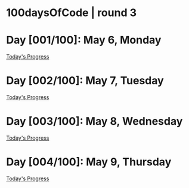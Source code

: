 # 100daysOfCode | round 3

# Day [001/100]: May 6, Monday
[Today's Progress](https://frontendpadawan.wordpress.com/2019/05/06/r3d001-100daysofcode/)

# Day [002/100]: May 7, Tuesday
[Today's Progress](https://frontendpadawan.wordpress.com/2019/05/07/r3d002-100daysofcode/)

# Day [003/100]: May 8, Wednesday
[Today's Progress](https://frontendpadawan.wordpress.com/2019/05/08/r3d003-100daysofcode/)

# Day [004/100]: May 9, Thursday
[Today's Progress](https://frontendpadawan.wordpress.com/2019/05/09/r3d004-100daysofcode/)
